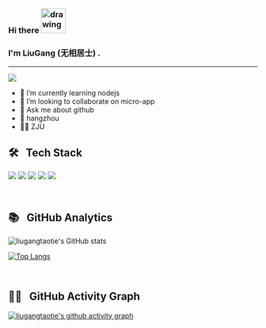 ### Hi there <img src="https://raw.githubusercontent.com/kaueMarques/kaueMarques/master/hi.gif" alt="drawing" width="50"/>
### I'm LiuGang (无相居士) .
----
![](https://visitor-badge.glitch.me/badge?page_id=liugangtaotie)


- 🌱 I’m currently learning nodejs
- 👯 I’m looking to collaborate on micro-app
- 💬 Ask me about github
- 📍 hangzhou
- 👨‍🎓 ZJU

🛠&nbsp;&nbsp;  Tech Stack
----
![](https://img.shields.io/badge/-Nodejs-43853d?style=flat-square&logo=Node.js&logoColor=white)
![](https://img.shields.io/badge/-WebRTC-008000?style=flat-square&logo=WebRTC&labelColor=90EE90&color=fff)
![](https://img.shields.io/badge/-JavaScript-e5cd0c?style=flat-square&logo=JavaScript&labelColor=f7df1e&logoColor=000)
![](https://img.shields.io/badge/-Vue.js-29beb0?style=flat-square&logo=vue.js&labelColor=ffffff&color=4FC08D)
![](https://img.shields.io/badge/-React-29beb0?style=flat-square&logo=React&labelColor=ffffff&color=61DAFB)

&emsp;

📚&nbsp;&nbsp; GitHub Analytics
----
![liugangtaotie's GitHub stats](https://github-readme-stats.vercel.app/api?username=liugangtaotie&show_icons=true&theme=radical)

[![Top Langs](https://github-readme-stats.vercel.app/api/top-langs/?username=liugangtaotie&layout=compact)](https://github.com/liugangtaotie/github-readme-stats)

&emsp;

🚴🏻&nbsp;&nbsp;  GitHub Activity Graph
----
[![liugangtaotie's github activity graph](https://activity-graph.herokuapp.com/graph?username=liugangtaotie&theme=dracula)](https://github.com/liugangtaotie/github-readme-activity-graph)

